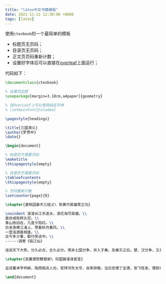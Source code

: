 ```yaml
---
title: "latex中文书籍模板"
date: 2021-11-22 12:30:00 +0800
tags: [latex]
---
```


使用`ctexbook`的一个最简单的模板

- 标题页无页码；
- 目录页无页码；
- 正文页页码重新计数；
- 设置好字体后可以直接在[overleaf](https://www.overleaf.com/)上面运行；

代码如下：

```latex
\documentclass{ctexbook}

% 设置页边距
\usepackage[margin=3.18cm,a4paper]{geometry}

% 在OverLeaf上可以使用指定字体
% \setmainfont{Caladea}

\pagestyle{headings}

\title{三国演义}
\author{罗贯中}
\date{}

\begin{document}

% 标题页不需要页码
\maketitle
\thispagestyle{empty}

% 目录页不需要页码
\tableofcontents
\thispagestyle{empty}

% 页码重新计数
\setcounter{page}{0}

\chapter{宴桃园豪杰三结义\ 斩黄巾英雄首立功}

\noindent 滚滚长江东逝水，浪花淘尽英雄。\\
是非成败转头空。\\
青山依旧在，几度夕阳红。\\
白发渔樵江渚上，惯看秋月春风。\\
一壶浊酒喜相逢。\\
古今多少事，都付笑谈中。\\
------调寄《临江仙》

话说天下大势，分久必合，合久必分。周末七国分争，并入于秦。及秦灭之后，楚、汉分争，又并入于汉。汉朝自高祖斩白蛇而起义，一统天下，后来光武中兴，传至献帝，遂分为三国。推其致乱之由，殆始于桓、灵二帝。桓帝禁锢善类，崇信宦官。及桓帝崩，灵帝即位，大将军窦武、太傅陈蕃共相辅佐。时有宦官曹节等弄权，窦武、陈蕃谋诛之，机事不密，反为所害，中涓自此愈横。

\chapter{张翼德怒鞭督邮\ 何国舅谋诛宦竖}

且说董卓字仲颖，陇西临洮人也，官拜河东太守，自来骄傲。当日怠慢了玄德，张飞性发，便欲杀之。

\end{document}

```
